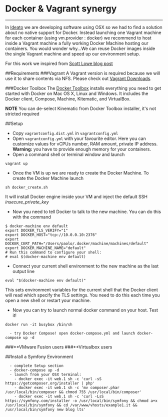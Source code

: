 # Docker & Vagrant synergy
---

In [Ideato](https://www.ideato.com) we are developing software using OSX so we had to find a solution about no native support for Docker.
Instead launching one Vagrant machine for each container (using vm.provider : docker) we recommend to host inside a Vagrant machine a fully working Docker Machine hosting our containers.
You would wonder why...We can reuse Docker images inside the single Vagrant machine and speed up our environment setup.

For this work we inspired from [Scott Lowe blog post](http://blog.scottlowe.org/2015/08/04/using-vagrant-docker-machine-together/)

##Requirements
###Vagrant
A Vagrant version is required because we will use it to share contents via NFS. Please check out [Vagrant Downloads](https://www.vagrantup.com/downloads.html).

###Docker Toolbox
The [Docker Toolbox](https://www.docker.com/products/docker-toolbox) installs everything you need to get started with Docker on Mac OS X, Linux and Windows. It includes the Docker client, Compose, Machine, Kitematic, and VirtualBox.

**NOTE** You can de-select Kinematic from Docker Toolbox installer, it's not stricted required 

##Setup

* Copy `vagrantconfig.dist.yml` in `vagrantconfig.yml`
* Open `vagrantconfig.yml` with your favourite editor. Here you can customize values for vCPUs number, RAM amount, private IP address. 
**Warning:** you have to provide enough memory for your containers.
* Open a command shell or terminal window and launch 

```
vagrant up
```

* Once the VM is up we are ready to create the Docker Machine. To create the Docker Machine launch  

```
sh docker_create.sh
```

It will install Docker engine inside your VM and inject the default SSH *insecure_private_key* 

* Now you need to tell Docker to talk to the new machine. You can do this with the command

```
$ docker-machine env default
export DOCKER_TLS_VERIFY="1"
export DOCKER_HOST="tcp://10.0.0.10:2376"
export DOCKER_CERT_PATH="/Users/paolo/.docker/machine/machines/default"
export DOCKER_MACHINE_NAME="default"
# Run this command to configure your shell:
# eval $(docker-machine env default)
```

* Connect your current shell environment to the new machine as the last output line

```
eval "$(docker-machine env default)"
```
This sets environment variables for the current shell that the Docker client will read which specify the TLS settings. You need to do this each time you open a new shell or restart your machine.

* Now you can try to launch normal docker command on your host. Test it!

```
docker run -it busybox /bin/sh
```

```
  - try Docker Compose! open docker-compose.yml and launch docker-compose up -d
```

###**VMware Fusion users
###**Virtualbox users

##Install a Symfony Environment

```
  - complete Setup section
  - docker-compose up -d
  - launch from your OSX terminal:
	- docker exec -it web.1 sh -c 'curl -sS https://getcomposer.org/installer | php'
  	- docker exec -it web.1 sh -c 'mv composer.phar /usr/local/bin/composer && chmod 755 /usr/local/bin/composer'
  	- docker exec -it web.1 sh -c 'curl -LsS https://symfony.com/installer -o /usr/local/bin/symfony && chmod a+x /usr/local/bin/symfony && cd /var/www/vhosts/example1.it && /usr/local/bin/symfony new blog lts'
```

